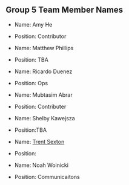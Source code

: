 ## Group 5 Team Member Names

- Name: Amy He
- Position: Contributor

- Name: Matthew Phillips
- Position: TBA

- Name: Ricardo Duenez
- Position: Ops

- Name: Mubtasim Abrar
- Position: Contributer

- Name: Shelby Kawejsza
- Position:TBA

- Name: [Trent Sexton](#trent)
- Position:

- Name: Noah Woinicki
- Position: Communicaitons
